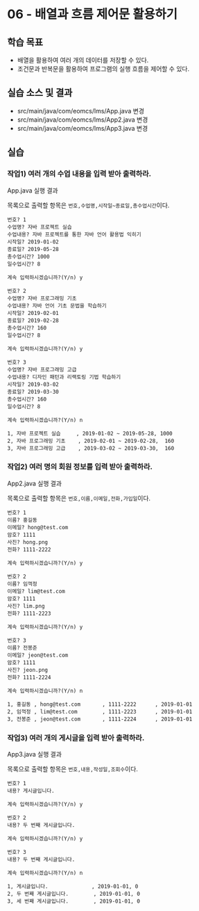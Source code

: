 # 06 - 배열과 흐름 제어문 활용하기

## 학습 목표

- 배열을 활용하여 여러 개의 데이터를 저장할 수 있다.
- 조건문과 반복문을 활용하여 프로그램의 실행 흐름을 제어할 수 있다.

## 실습 소스 및 결과

- src/main/java/com/eomcs/lms/App.java 변경
- src/main/java/com/eomcs/lms/App2.java 변경
- src/main/java/com/eomcs/lms/App3.java 변경

## 실습

### 작업1) 여러 개의 수업 내용을 입력 받아 출력하라.

App.java 실행 결과

목록으로 출력할 항목은 `번호,수업명,시작일~종료일,총수업시간`이다.

```
번호? 1
수업명? 자바 프로젝트 실습
수업내용? 자바 프로젝트를 통한 자바 언어 활용법 익히기
시작일? 2019-01-02
종료일? 2019-05-28
총수업시간? 1000
일수업시간? 8

계속 입력하시겠습니까?(Y/n) y

번호? 2
수업명? 자바 프로그래밍 기초
수업내용? 자바 언어 기초 문법을 학습하기
시작일? 2019-02-01
종료일? 2019-02-28
총수업시간? 160
일수업시간? 8

계속 입력하시겠습니까?(Y/n) y

번호? 3
수업명? 자바 프로그래밍 고급
수업내용? 디자인 패턴과 리랙토링 기법 학습하기
시작일? 2019-03-02
종료일? 2019-03-30
총수업시간? 160
일수업시간? 8

계속 입력하시겠습니까?(Y/n) n

1, 자바 프로젝트 실습     , 2019-01-02 ~ 2019-05-28, 1000
2, 자바 프로그래밍 기초    , 2019-02-01 ~ 2019-02-28,  160
3, 자바 프로그래밍 고급    , 2019-03-02 ~ 2019-03-30,  160
```

### 작업2) 여러 명의 회원 정보를 입력 받아 출력하라.

App2.java 실행 결과

목록으로 출력할 항목은 `번호,이름,이메일,전화,가입일`이다.

```
번호? 1
이름? 홍길동
이메일? hong@test.com
암호? 1111
사진? hong.png
전화? 1111-2222

계속 입력하시겠습니까?(Y/n) y

번호? 2
이름? 임꺽정
이메일? lim@test.com
암호? 1111
사진? lim.png
전화? 1111-2223

계속 입력하시겠습니까?(Y/n) y

번호? 3
이름? 전봉준
이메일? jeon@test.com
암호? 1111
사진? jeon.png
전화? 1111-2224

계속 입력하시겠습니까?(Y/n) n

1, 홍길동 , hong@test.com       , 1111-2222      , 2019-01-01
2, 임꺽정 , lim@test.com        , 1111-2223      , 2019-01-01
3, 전봉준 , jeon@test.com       , 1111-2224      , 2019-01-01
```

### 작업3) 여러 개의 게시글을 입력 받아 출력하라.

App3.java 실행 결과

목록으로 출력할 항목은 `번호,내용,작성일,조회수`이다.

```
번호? 1
내용? 게시글입니다.

계속 입력하시겠습니까?(Y/n) y

번호? 2
내용? 두 번째 게시글입니다.

계속 입력하시겠습니까?(Y/n) y

번호? 3
내용? 두 번째 게시글입니다.

계속 입력하시겠습니까?(Y/n) n

1, 게시글입니다.              , 2019-01-01, 0
2, 두 번째 게시글입니다.        , 2019-01-01, 0
3, 세 번째 게시글입니다.        , 2019-01-01, 0
```
